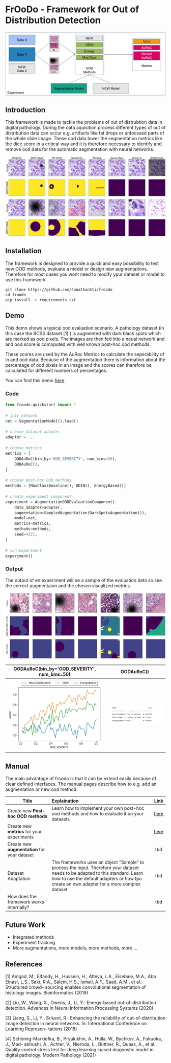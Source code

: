 # FrOoDo - Framework for Out of Distribution Detection

![](imgs/froodo.png "Augmentation Samples with different scales and intensities") 

## Introduction

This framework is made to tackle the problems of out of distrubtion data in digital pathology. During the data aquisition process different types of out of distribution data can occur e.g. artifacts like fat drops or unfocssed parts of the whole slide image. These ood data lower the segmentation metrics like the dice score in a critical way and it is therefore necessary to identify and remove ood data for the automatic segmentation with neural networks.

![](imgs/augmentations.png "Augmentation Samples with different scales/intensities") 

## Installation

The framework is designed to provide a quick and easy possibility to test new OOD methods, evaluate a model or design new augmentations. Therefore for most cases you wont need to modify ypur dataset or model to use this framework.

```
git clone https://github.com/JonathanSti/froodo
cd froodo
pip install -r requirements.txt
```

## Demo

This demo shows a typical ood evaluation scenario. A pathology dataset (in this case the BCSS dataset [1] ) is augmented with dark black spots which are marked as ood pixels. The images are then fed into a neual network and and ood score is comoputed with well known post-hoc ood methods. 

These scores are used by the AuRoc Metrics to calculate the seperability of in and ood data. Because of the augmentation there is information about the percentage of ood pixels in an image and the scores can therefore be calculated for different numbers of percentages.

You can find this demo [here](demo.ipynb).

### Code
```python
from froodo.quickstart import *

# init network
net = SegmentationModel().load()

# create dataset adapter
adapter = ...

# choose metrics
metrics = [
    OODAuRoC(bin_by='OOD_SEVERITY', num_bins=50),
    OODAuRoC(),
]

# choose post-hoc OOD methods
methods = [MaxClassBaseline(), ODIN(), EnergyBased()]

# create experiment component
experiment = AugmentationOODEvaluationComponent(
    data_adapter=adapter,
    augmentation=SampledAugmentation(DarkSpotsAugmentation()),
    model=net,
    metrics=metrics,
    methods=methods,
    seed=4321,
)

# run experiment
experiment()
```
### Output

The output of en experiment will be a sample of the evaluation data so see the correct augmentaion and the chosen visualized metrics.

![](imgs/samples.png "Augmentation Samples") 

OODAuRoC(bin_by='OOD_SEVERITY', num_bins=50) | OODAuRoC()
:--: | :--:
![](imgs/metric.png "Binned AuRoC Metric") | ![](imgs/metric2.png "AuRoC Metric") 





## Manual

The main advantage of froodo is that it can be extend easily because of clear defined interfaces. The manual pages describe how to e.g. add an augmentation or new ood method. 


Title | Explaination|  Link
-- | :-- | :--:
 Create new **Post-hoc OOD methods** | Learn how to implement your own post-hoc ood methods and how to evaluate it on your datasets |  [here](docs/NEW_METHOD.md)
Create new **metrics** for your experiments |  | [here](docs/NEW_METRIC.md)
Create new **augmentation** for your dataset| | tbd
Dataset Adaptation | The frameworks uses an object "Sample" to process the input. Therefore your dataset needs to be adapted to this standard. Learn how to use the default adapters or how tpo create an own adapter for a more complex dataset | tbd
How does the framework works internally?|  | tbd

## Future Work

- Integrated methods
- Experiment tracking
- More augmentations, more models, more methods, more ...

## References
[1] Amgad, M., Elfandy, H., Hussein, H., Atteya, L.A., Elsebaie, M.A., Abo Elnasr,
L.S., Sakr, R.A., Salem, H.S., Ismail, A.F., Saad, A.M., et al.: Structured crowd-
sourcing enables convolutional segmentation of histology images. Bioinformatics
(2019)

[2] Liu, W., Wang, X., Owens, J., Li, Y.: Energy-based out-of-distribution detection.
Advances in Neural Information Processing Systems (2020)

[3] Liang, S., Li, Y., Srikant, R.: Enhancing the reliability of out-of-distribution image
detection in neural networks. In: International Conference on Learning Represen-
tations (2018)

[4] Schömig-Markiefka, B., Pryalukhin, A., Hulla, W., Bychkov, A., Fukuoka, J., Mad-
abhushi, A., Achter, V., Nieroda, L., Büttner, R., Quaas, A., et al.: Quality control
stress test for deep learning-based diagnostic model in digital pathology. Modern
Pathology (2021)




